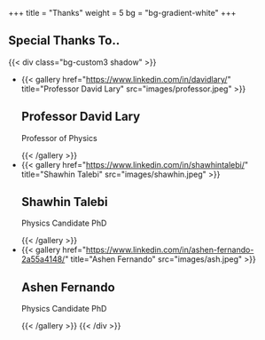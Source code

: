 +++
title = "Thanks"
weight = 5
bg = "bg-gradient-white"
+++
<!-- : .wrap -->

## **Special Thanks To..**
{{< div class="bg-custom3 shadow" >}}
<!--: .flexblock gallery -->
- {{< gallery href="https://www.linkedin.com/in/davidlary/" title="Professor David Lary" src="images/professor.jpeg" >}}<h2>Professor David Lary</h2><p>Professor of Physics</p>{{< /gallery >}}
- {{< gallery href="https://www.linkedin.com/in/shawhintalebi/" title="Shawhin Talebi" src="images/shawhin.jpeg" >}}<h2>Shawhin Talebi</h2><p>Physics Candidate PhD</p>{{< /gallery >}}
- {{< gallery href="https://www.linkedin.com/in/ashen-fernando-2a55a4148/" title="Ashen Fernando" src="images/ash.jpeg" >}}<h2>Ashen Fernando</h2><p>Physics Candidate PhD</p>{{< /gallery >}}
{{< /div >}}